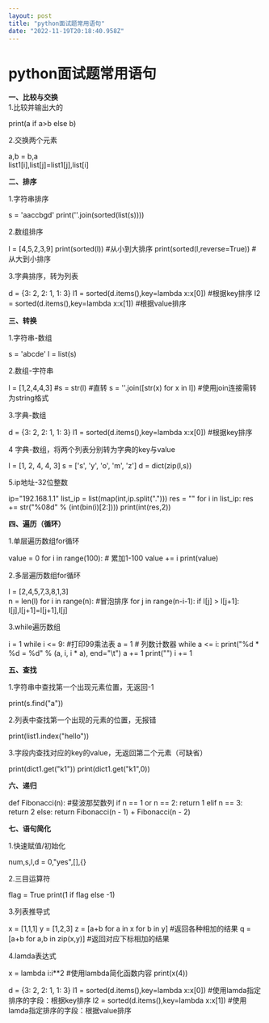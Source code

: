 ```yaml
---
layout: post
title: "python面试题常用语句"
date: "2022-11-19T20:18:40.958Z"
---
```

python面试题常用语句
=============

**一、比较与交换**  
1.比较并输出大的

print(a if a>b else b)

2.交换两个元素

a,b = b,a  
list1\[i\],list\[j\]=list1\[j\],list\[i\]

**二、排序**

1.字符串排序

s = 'aaccbgd'
print(''.join(sorted(list(s))))

2.数组排序

l = \[4,5,2,3,9\]
print(sorted(l))  #从小到大排序
print(sorted(l,reverse\=True))  #从大到小排序

3.字典排序，转为列表

d = {3: 2, 2: 1, 1: 3}
l1 \= sorted(d.items(),key=lambda x:x\[0\]) #根据key排序
l2 \= sorted(d.items(),key=lambda x:x\[1\]) #根据value排序

**三、转换**

1.字符串-数组

s = 'abcde'
l \= list(s)

2.数组-字符串

l = \[1,2,4,4,3\]
#s \= str(l) #直转
s \= ''.join(\[str(x) for x in l\]) #使用join连接需转为string格式

3.字典-数组

d = {3: 2, 2: 1, 1: 3}
l1 \= sorted(d.items(),key=lambda x:x\[0\]) #根据key排序

4 字典-数组，将两个列表分别转为字典的key与value

l = \[1, 2, 4, 4, 3\]
s \= \['s', 'y', 'o', 'm', 'z'\]
d \= dict(zip(l,s))

5.ip地址-32位整数

ip="192.168.1.1"
list\_ip \= list(map(int,ip.split(".")))
res \= ""
for i in list\_ip:
    res += str("%08d" % (int(bin(i)\[2:\])))
print(int(res,2))

**四、遍历（循环）**

1.单层遍历数组for循环

value = 0
for i in range(100):  # 累加1-100
    value += i
print(value)

2.多层遍历数组for循环

l = \[2,4,5,7,3,8,1,3\]  
n \= len(l)
for i in range(n):  #冒泡排序
    for j in range(n-i-1):
        if l\[j\] > l\[j+1\]:
            l\[j\],l\[j+1\]=l\[j+1\],l\[j\]

3.while遍历数组

i = 1
while i <= 9: #打印99乘法表
    a \= 1  # 列数计数器
    while a <= i:
        print("%d \* %d = %d" % (a, i, i \* a), end="\\t")
        a += 1
    print("")
    i += 1

**五、查找**

1.字符串中查找第一个出现元素位置，无返回-1

print(s.find("a"))

2.列表中查找第一个出现的元素的位置，无报错

print(list1.index("hello"))

3.字段内查找对应的key的value，无返回第二个元素（可缺省）

print(dict1.get("k1"))
print(dict1.get("k1",0))

**六、递归**

def Fibonacci(n): #斐波那契数列
    if n == 1 or n == 2:
        return 1
    elif n \== 3:
        return 2
    else:
        return Fibonacci(n - 1) + Fibonacci(n - 2)

**七、语句简化**

1.快速赋值/初始化

num,s,l,d = 0,"yes",\[\],{}

2.三目运算符

flag = True
print(1 if flag else -1)

3.列表推导式

x = \[1,1,1\]
y \= \[1,2,3\]
z \= \[a+b for a in x for b in y\]  #返回各种相加的结果
q \= \[a+b for a,b in zip(x,y)\]    #返回对应下标相加的结果

4.lamda表达式

x = lambda i:i\*\*2  #使用lambda简化函数内容
print(x(4))

d = {3: 2, 2: 1, 1: 3}
l1 \= sorted(d.items(),key=lambda x:x\[0\]) #使用lamda指定排序的字段：根据key排序
l2 \= sorted(d.items(),key=lambda x:x\[1\]) #使用lamda指定排序的字段：根据value排序